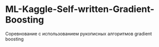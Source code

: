 # ML-Kaggle-Self-written-Gradient-Boosting
Соревнование с использованием рукописных алгоритмов gradient boosting
